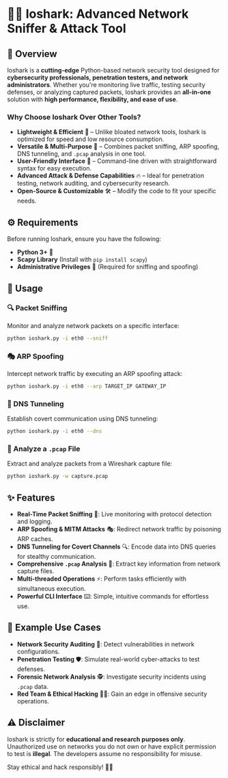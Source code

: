 # 🕵️‍♂️ Ioshark: Advanced Network Sniffer & Attack Tool

## 📌 Overview
Ioshark is a **cutting-edge** Python-based network security tool designed for **cybersecurity professionals, penetration testers, and network administrators**. Whether you're monitoring live traffic, testing security defenses, or analyzing captured packets, Ioshark provides an **all-in-one** solution with **high performance, flexibility, and ease of use**.

### Why Choose Ioshark Over Other Tools?
- **Lightweight & Efficient** 🚀 – Unlike bloated network tools, Ioshark is optimized for speed and low resource consumption.
- **Versatile & Multi-Purpose** 🔄 – Combines packet sniffing, ARP spoofing, DNS tunneling, and `.pcap` analysis in one tool.
- **User-Friendly Interface** 🎯 – Command-line driven with straightforward syntax for easy execution.
- **Advanced Attack & Defense Capabilities** 🔥 – Ideal for penetration testing, network auditing, and cybersecurity research.
- **Open-Source & Customizable** 🛠 – Modify the code to fit your specific needs.

## ⚙️ Requirements
Before running Ioshark, ensure you have the following:
- **Python 3+** 🐍
- **Scapy Library** (Install with `pip install scapy`)
- **Administrative Privileges** 🔑 (Required for sniffing and spoofing)

## 🚀 Usage

### 🔍 Packet Sniffing
Monitor and analyze network packets on a specific interface:
```sh
python ioshark.py -i eth0 --sniff
```

### 🎭 ARP Spoofing
Intercept network traffic by executing an ARP spoofing attack:
```sh
python ioshark.py -i eth0 --arp TARGET_IP GATEWAY_IP
```

### 🔗 DNS Tunneling
Establish covert communication using DNS tunneling:
```sh
python ioshark.py -i eth0 --dns
```

### 📂 Analyze a `.pcap` File
Extract and analyze packets from a Wireshark capture file:
```sh
python ioshark.py -w capture.pcap
```

## ✨ Features
- **Real-Time Packet Sniffing** 📡: Live monitoring with protocol detection and logging.
- **ARP Spoofing & MITM Attacks** 🎭: Redirect network traffic by poisoning ARP caches.
- **DNS Tunneling for Covert Channels** 🔍: Encode data into DNS queries for stealthy communication.
- **Comprehensive `.pcap` Analysis** 📂: Extract key information from network capture files.
- **Multi-threaded Operations** ⚡: Perform tasks efficiently with simultaneous execution.
- **Powerful CLI Interface** ⌨️: Simple, intuitive commands for effortless use.

## 🔧 Example Use Cases
- **Network Security Auditing** 🔐: Detect vulnerabilities in network configurations.
- **Penetration Testing** 🛡: Simulate real-world cyber-attacks to test defenses.
- **Forensic Network Analysis** 🕵️: Investigate security incidents using `.pcap` data.
- **Red Team & Ethical Hacking** 🏴‍☠️: Gain an edge in offensive security operations.

## ⚠️ Disclaimer
Ioshark is strictly for **educational and research purposes only**. Unauthorized use on networks you do not own or have explicit permission to test is **illegal**. The developers assume no responsibility for misuse.

Stay ethical and hack responsibly! 🎩✨

